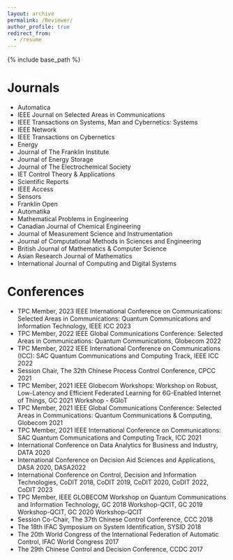 ```yaml
---
layout: archive
permalink: /Reviewer/
author_profile: true
redirect_from:
  - /resume
---
```


{% include base_path %}

Journals
======
* Automatica
* IEEE Journal on Selected Areas in Communications
* IEEE Transactions on Systems, Man and Cybernetics: Systems
* IEEE Network
* IEEE Transactions on Cybernetics
* Energy
* Journal of The Franklin Institute
* Journal of Energy Storage
* Journal of The Electrochemical Society
* IET Control Theory & Applications
* Scientific Reports
* IEEE Access
* Sensors
* Franklin Open
* Automatika
* Mathematical Problems in Engineering
* Canadian Journal of Chemical Engineering
* Journal of Measurement Science and Instrumentation
* Journal of Computational Methods in Sciences and Engineering
* British Journal of Mathematics & Computer Science
* Asian Research Journal of Mathematics
* International Journal of Computing and Digital Systems

Conferences
======
* TPC Member, 2023 IEEE International Conference on Communications: Selected Areas in Communications: Quantum Communications and Information Technology, IEEE ICC 2023
* TPC Member, 2022 IEEE Global Communications Conference: Selected Areas in Communications: Quantum Communications, Globecom 2022
* TPC Member, 2022 IEEE International Conference on Communications (ICC): SAC Quantum Communications and Computing Track, IEEE ICC 2022
* Session Chair, The 32th Chinese Process Control Conference, CPCC 2021
* TPC Member, 2021 IEEE Globecom Workshops: Workshop on Robust, Low-Latency and Efficient Federated Learning for 6G-Enabled Internet of Things, GC 2021 Workshop - 6GIoT
* TPC Member, 2021 IEEE Global Communications Conference: Selected Areas in Communications: Quantum Communications & Computing, Globecom 2021
* TPC Member, 2021 IEEE International Conference on Communications: SAC Quantum Communications and Computing Track, ICC 2021
* International Conference on Data Analytics for Business and Industry, DATA 2020
* International Conference on Decision Aid Sciences and Applications, DASA 2020, DASA2022
* International Conference on Control, Decision and Information Technologies, CoDIT 2018, CoDIT 2019, CoDIT 2020, CoDIT 2022, CoDIT 2023
* TPC Member, IEEE GLOBECOM Workshop on Quantum Communications and Information Technology, GC 2018 Workshop-QCIT, GC 2019 Workshop-QCIT, GC 2020 Workshop-QCIT
* Session Co-Chair, The 37th Chinese Control Conference, CCC 2018
* The 18th IFAC Symposium on System Identification, SYSID 2018
* The 20th World Congress of the International Federation of Automatic Control, IFAC World Congress 2017
* The 29th Chinese Control and Decision Conference, CCDC 2017
